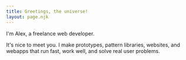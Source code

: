 ```yaml
---
title: Greetings, the universe!
layout: page.njk
---
```


I'm Alex, a freelance web developer.

It's nice to meet you. I make prototypes, pattern libraries, websites, and webapps that run fast, work well, and solve real user problems.

<!--- <p class="f4"><a href="/hire-me">I'm currently available for hire</a> for remote or on-site projects in Bristol, Bath, Cardiff, or London, UK.</p> -->
